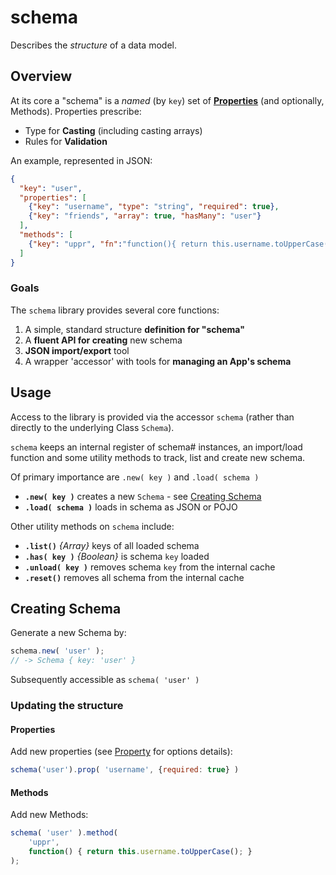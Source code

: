# schema

Describes the _structure_ of a data model.

## Overview

At its core a "schema" is a _named_ (by `key`) set of  [**Properties**](https://github.com/mekanika/property) (and optionally, Methods). Properties prescribe:

- Type for **Casting** (including casting arrays)
- Rules for **Validation**

An example, represented in JSON:
```json
{
  "key": "user",
  "properties": [
    {"key": "username", "type": "string", "required": true},
    {"key": "friends", "array": true, "hasMany": "user"}
  ],
  "methods": [
    {"key": "uppr", "fn":"function(){ return this.username.toUpperCase(); }"}
  ]
}
```

### Goals

The `schema` library provides several core functions:

1. A simple, standard structure **definition for "schema"**
2. A **fluent API for creating** new schema
3. **JSON import/export** tool
4. A wrapper 'accessor' with tools for **managing an App's schema**


## Usage

Access to the library is provided via the accessor `schema` (rather than directly to the underlying Class `Schema`).

`schema` keeps an internal register of schema# instances, an import/load function and some utility methods to track, list and create new schema.

Of primary importance are `.new( key )` and `.load( schema )`

- **`.new( key )`** creates a new `Schema` - see [Creating Schema](#creating)
- **`.load( schema )`** loads in schema as JSON or POJO

Other utility methods on `schema` include:

- **`.list()`** _{Array}_ keys of all loaded schema
- **`.has( key )`** _{Boolean}_ is schema `key` loaded
- **`.unload( key )`** removes schema `key` from the internal cache
- **`.reset()`** removes all schema from the internal cache


## Creating Schema

Generate a new Schema by:

```js
schema.new( 'user' );
// -> Schema { key: 'user' }
```

Subsequently accessible as `schema( 'user' )`

### Updating the structure

#### Properties
Add new properties (see [Property](https://github.com/mekanika/property) for options details):

```js
schema('user').prop( 'username', {required: true} )
```

#### Methods

Add new Methods:

```js
schema( 'user' ).method(
    'uppr',
    function() { return this.username.toUpperCase(); }
);
```


